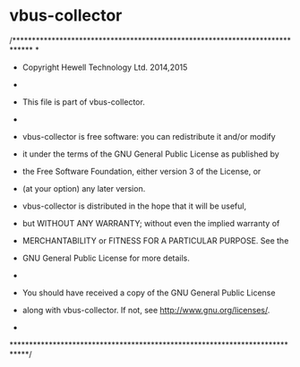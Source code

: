 # vbus-collector

/*****************************************************************************
 *
 * Copyright Hewell Technology Ltd. 2014,2015
 *
 * This file is part of vbus-collector.
 *
 * vbus-collector is free software: you can redistribute it and/or modify
 * it under the terms of the GNU General Public License as published by
 * the Free Software Foundation, either version 3 of the License, or
 * (at your option) any later version.

 * vbus-collector is distributed in the hope that it will be useful,
 * but WITHOUT ANY WARRANTY; without even the implied warranty of
 * MERCHANTABILITY or FITNESS FOR A PARTICULAR PURPOSE.  See the
 * GNU General Public License for more details.
 *
 * You should have received a copy of the GNU General Public License
 * along with vbus-collector.  If not, see <http://www.gnu.org/licenses/>.
 *
 ****************************************************************************/




